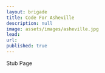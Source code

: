 ```yaml
---
layout: brigade
title: Code For Asheville
description: null
image: assets/images/asheville.jpg
lead: 
url: 
published: true
---
```


Stub Page
